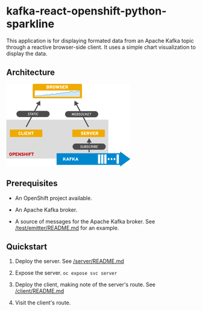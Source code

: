 # kafka-react-openshift-python-sparkline

This application is for displaying formated data from an Apache Kafka topic
through a reactive browser-side client. It uses a simple chart visualization
to display the data.

## Architecture

![application architecture](docs/architecture.png)

## Prerequisites

* An OpenShift project available.

* An Apache Kafka broker.

* A source of messages for the Apache Kafka broker. See
  [/test/emitter/README.md](test/emitter/README.md) for an example.

## Quickstart

1. Deploy the server. See [/server/README.md](server/README.md)

1. Expose the server. `oc expose svc server`

1. Deploy the client, making note of the server's route. See [/client/README.md](client/README.md)

1. Visit the client's route.

